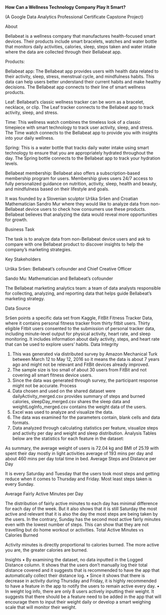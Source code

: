 **How Can a Wellness Technology Company Play It Smart?**

(A Google Data Analytics Professional Certificate Capstone Project)

About

Bellabeat is a wellness company that manufactures health-focused smart devices. Their products include smart bracelets, watches and water bottle that monitors daily activities, calories, sleep, steps taken and water intake where the data are collected through their Bellabeat app.

Products:

Bellabeat app: The Bellabeat app provides users with health data related to their activity, sleep, stress, menstrual cycle, and mindfulness habits. This data can help users better understand their current habits and make healthy decisions. The Bellabeat app connects to their line of smart wellness products.

Leaf: Bellabeat’s classic wellness tracker can be worn as a bracelet, necklace, or clip. The Leaf tracker connects to the Bellabeat app to track activity, sleep, and stress.

Time: This wellness watch combines the timeless look of a classic timepiece with smart technology to track user activity, sleep, and stress. The Time watch connects to the Bellabeat app to provide you with insights into your daily wellness.

Spring: This is a water bottle that tracks daily water intake using smart technology to ensure that you are appropriately hydrated throughout the day. The Spring bottle connects to the Bellabeat app to track your hydration levels.

Bellabeat membership: Bellabeat also offers a subscription-based membership program for users. Membership gives users 24/7 access to fully personalized guidance on nutrition, activity, sleep, health and beauty, and mindfulness based on their lifestyle and goals.

It was founded by a Slovenian sculptor Urška Sršen and Croatian Mathematician Sandro Mur where they would like to analyze data from non-Bellabeat device users to check how consumers use these products. Bellabeat believes that analyzing the data would reveal more opportunities for growth.

Business Task

The task is to analyze data from non-Bellabeat device users and ask to compare with one Bellabeat product to discover insights to help the company’s marketing strategies.

Key Stakeholders

Urška Sršen: Bellabeat’s cofounder and Chief Creative Officer

Sando Mu: Mathematician and Bellabeat’s cofounder

The Bellabeat marketing analytics team: a team of data analysts responsible for collecting, analyzing, and reporting data that helps guide Bellabeat’s marketing strategy.

Data Source

Sršen points a specific data set from Kaggle, FitBit Fitness Tracker Data, where it contains personal fitness tracker from thirty fitbit users. Thirty eligible Fitbit users consented to the submission of personal tracker data, including minute-level output for physical activity, heart rate, and sleep monitoring. It includes information about daily activity, steps, and heart rate that can be used to explore users’ habits.
Data Integrity
1.	This was generated via distributed survey by Amazon Mechanical Turk between March 12 to May 12, 2016 so it means the data is about 7 years ago and might not be relevant and FitBit devices already improved. 
2.	The sample size is too small of about 30 users from FitBit and not covering all smart fitness device users.
3.	Since the data was generated through survey, the participant response might not be accurate.
Process
1.	Data chosen and used on the shared dataset were dailyActivity_merged.csv provides summary of steps and burned calories, sleepDay_merged.csv shares the sleep data and weightLogInfo_merged.csv contains the weight data of the users.
2.	Excel was used to analyze and visualize the data.
3.	The data was examined for the parameters contain, blank cells and data formats.
4.	Data analyzed through calculating statistics per feature, visualize steps and activity per day and weight and sleep distribution.
Analysis
Tables below are the statistics for each feature in the dataset:
 
 
 
As summary, the average weight of users is 72.04 kg and BMI of 25.19 with spent their day mostly in light activities average of 193 mins per day and about 460 mins per day total time in bed.
Average Steps and Distance per Day
 
 
It is every Saturday and Tuesday that the users took most steps and getting reduce when it comes to Thursday and Friday. Most least steps taken is every Sunday.



Average Fairly Active Minutes per Day
 
The distribution of fairly active minutes to each day has minimal difference for each day of the week. But it also shows that it is still Saturday the most active and relevant that it is also the day the most steps are being taken by the users. In the contrary, Sunday has the second most active fairly minutes even with the lowest number of steps. This can show that they are not travelling but do home workout or activities.
Total Active Minutes vs Calories Burned
 
Activity minutes is directly proportional to calories burned. The more active you are, the greater calories are burned.

Insights
•	By examining the dataset, no data inputted in the Logged Distance column. It shows that the users don’t manually log their total distance covered and it suggests that is recommended to have the app that automatically collect their distance log.
•	Since it shows that there is decrease in activity during Thursday and Friday, it is highly recommended to have a feature in the app to notify the users to remain active every day.
•	In weight log info, there are only 8 users actively inputting their weight. It suggests that there should be a feature need to be added in the app that will encourage them to input their weight daily or develop a smart weighing scale that will monitor their weight.










 

